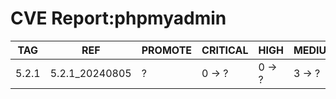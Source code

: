 # CVE Report:phpmyadmin
|  TAG  |      REF       | PROMOTE | CRITICAL |  HIGH  | MEDIUM |  LOW   | UNKNOWN |
|-------|----------------|---------|----------|--------|--------|--------|---------|
| 5.2.1 | 5.2.1_20240805 | ?       | 0 -> ?   | 0 -> ? | 3 -> ? | 0 -> ? | 0 -> ?  |
